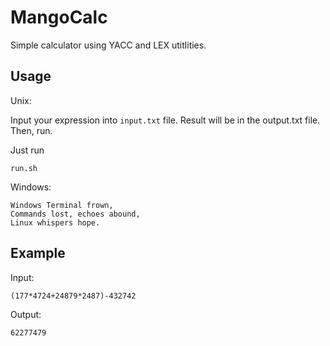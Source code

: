 <h1>MangoCalc</h1>

Simple calculator using YACC and LEX utitlities.

<h2>Usage</h2>

Unix:

Input your expression into `input.txt` file. Result will be in the output.txt file. Then, run.

Just run
```
run.sh
```

Windows:

```
Windows Terminal frown,
Commands lost, echoes abound,
Linux whispers hope.
```

<h2> Example </h2>

Input: 

```
(177*4724+24879*2487)-432742
```

Output:
```
62277479
```